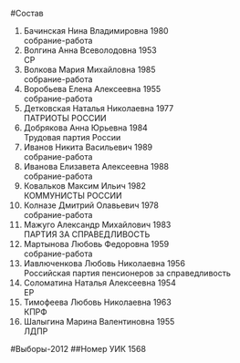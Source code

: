 #Состав
1. Бачинская Нина Владимировна 1980   
    собрание-работа
2. Волгина Анна Всеволодовна 1953   
    СР
3. Волкова Мария Михайловна 1985   
    собрание-работа
4. Воробьева Елена Алексеевна 1955   
    собрание-работа
5. Детковская Наталья Николаевна 1977   
    ПАТРИОТЫ РОССИИ
6. Добрякова Анна Юрьевна 1984   
    Трудовая партия России
7. Иванов Никита Васильевич 1989   
    собрание-работа
8. Иванова Елизавета Алексеевна 1988   
    собрание-работа
9. Ковальков Максим Ильич 1982   
    КОММУНИСТЫ РОССИИ
10. Колназе Дмитрий Олавьевич 1978   
    собрание-работа
11. Мажуго Александр Михайлович 1983   
    ПАРТИЯ ЗА СПРАВЕДЛИВОСТЬ
12. Мартынова Любовь Федоровна 1959   
    собрание-работа
13. Иавлюченкова Любовь Николаевна 1956   
    Российская партия пенсионеров за справедливость
14. Соломатина Наталья Алексеевна 1954   
    ЕР
15. Тимофеева Любовь Николаевна 1963   
    КПРФ
16. Шалыгина Марина Валентиновна 1955   
    ЛДПР

#Выборы-2012
##Номер УИК
1568